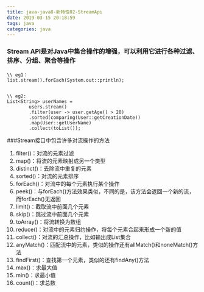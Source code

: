 ```yaml
---
title: java-java8-新特性02-StreamApi
date: 2019-03-15 20:18:59
tags: java
categories: java
---
```


### Stream API是对Java中集合操作的增强，可以利用它进行各种过滤、排序、分组、聚合等操作

```
\\ eg1：
list.stream().forEach(System.out::println);


\\ eg2:
List<String> userNames =
        users.stream()
        .filter(user -> user.getAge() > 20)
        .sorted(comparing(User::getCreationDate))
        .map(User::getUserName)
        .collect(toList());

```

###Stream接口中包含许多对流操作的方法

1. filter()：对流的元素过滤
2. map()：将流的元素映射成另一个类型
3. distinct()：去除流中重复的元素
4. sorted()：对流的元素排序
5. forEach()：对流中的每个元素执行某个操作
6. peek()：与forEach()方法效果类似，不同的是，该方法会返回一个新的流，而forEach()无返回
7. limit()：截取流中前面几个元素
8. skip()：跳过流中前面几个元素
9. toArray()：将流转换为数组
10. reduce()：对流中的元素归约操作，将每个元素合起来形成一个新的值
11. collect()：对流的汇总操作，比如输出成List集合
12. anyMatch()：匹配流中的元素，类似的操作还有allMatch()和noneMatch()方法
13. findFirst()：查找第一个元素，类似的还有findAny()方法
14. max()：求最大值
15. min()：求最小值
16. count()：求总数